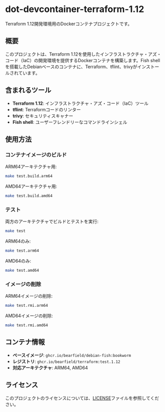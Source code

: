 # dot-devcontainer-terraform-1.12

Terraform 1.12開発環境用のDockerコンテナプロジェクトです。

## 概要

このプロジェクトは、Terraform 1.12を使用したインフラストラクチャ・アズ・コード（IaC）の開発環境を提供するDockerコンテナを構築します。Fish shellを搭載したDebianベースのコンテナに、Terraform、tflint、trivyがインストールされています。

## 含まれるツール

- **Terraform 1.12**: インフラストラクチャ・アズ・コード（IaC）ツール
- **tflint**: Terraformコードのリンター
- **trivy**: セキュリティスキャナー
- **Fish shell**: ユーザーフレンドリーなコマンドラインシェル

## 使用方法

### コンテナイメージのビルド

ARM64アーキテクチャ用:
```bash
make test.build.arm64
```

AMD64アーキテクチャ用:
```bash
make test.build.amd64
```

### テスト

両方のアーキテクチャでビルドとテストを実行:
```bash
make test
```

ARM64のみ:
```bash
make test.arm64
```

AMD64のみ:
```bash
make test.amd64
```

### イメージの削除

ARM64イメージの削除:
```bash
make test.rmi.arm64
```

AMD64イメージの削除:
```bash
make test.rmi.amd64
```

## コンテナ情報

- **ベースイメージ**: `ghcr.io/bearfield/debian-fish:bookworm`
- **レジストリ**: `ghcr.io/bearfield/terraform:test.1.12`
- **対応アーキテクチャ**: ARM64, AMD64

## ライセンス

このプロジェクトのライセンスについては、[LICENSE](LICENSE)ファイルを参照してください。
